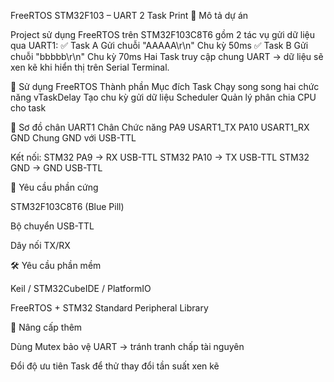 FreeRTOS STM32F103 – UART 2 Task Print
📌 Mô tả dự án

Project sử dụng FreeRTOS trên STM32F103C8T6 gồm 2 tác vụ gửi dữ liệu qua UART1:
✅ Task A
Gửi chuỗi "AAAAA\r\n"
Chu kỳ 50ms
✅ Task B
Gửi chuỗi "bbbbb\r\n"
Chu kỳ 70ms
Hai Task truy cập chung UART → dữ liệu sẽ xen kẽ khi hiển thị trên Serial Terminal.

🧩 Sử dụng FreeRTOS
Thành phần	Mục đích
Task	Chạy song song hai chức năng
vTaskDelay	Tạo chu kỳ gửi dữ liệu
Scheduler	Quản lý phân chia CPU cho task

📍 Sơ đồ chân UART1
Chân	Chức năng
PA9	USART1_TX
PA10	USART1_RX
GND	Chung GND với USB-TTL

Kết nối:
STM32 PA9  → RX USB-TTL
STM32 PA10 → TX USB-TTL
STM32 GND → GND USB-TTL


🔌 Yêu cầu phần cứng

STM32F103C8T6 (Blue Pill)

Bộ chuyển USB-TTL

Dây nối TX/RX


🛠️ Yêu cầu phần mềm

Keil / STM32CubeIDE / PlatformIO

FreeRTOS + STM32 Standard Peripheral Library


🚀 Nâng cấp thêm

Dùng Mutex bảo vệ UART → tránh tranh chấp tài nguyên

Đổi độ ưu tiên Task để thử thay đổi tần suất xen kẽ
